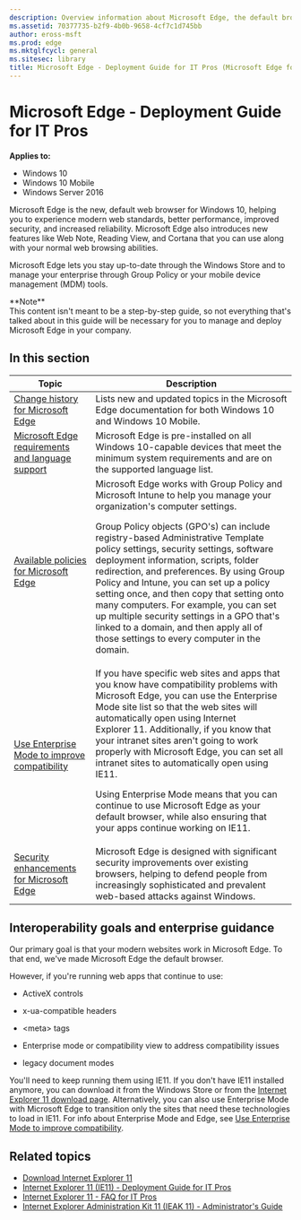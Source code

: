 ```yaml
---
description: Overview information about Microsoft Edge, the default browser for Windows 10. This topic includes links to other Microsoft Edge topics.
ms.assetid: 70377735-b2f9-4b0b-9658-4cf7c1d745bb
author: eross-msft
ms.prod: edge
ms.mktglfcycl: general
ms.sitesec: library
title: Microsoft Edge - Deployment Guide for IT Pros (Microsoft Edge for IT Pros)
---
```


# Microsoft Edge - Deployment Guide for IT Pros

**Applies to:**

- Windows 10
- Windows 10 Mobile
- Windows Server 2016

Microsoft Edge is the new, default web browser for Windows 10, helping you to experience modern web standards, better performance, improved security, and increased reliability. Microsoft Edge also introduces new features like Web Note, Reading View, and Cortana that you can use along with your normal web browsing abilities.

Microsoft Edge lets you stay up-to-date through the Windows Store and to manage your enterprise through Group Policy or your mobile device management (MDM) tools.
<p>**Note**<br>This content isn't meant to be a step-by-step guide, so not everything that's talked about in this guide will be necessary for you to manage and deploy Microsoft Edge in your company.

## In this section

| Topic                  | Description                         |
| -----------------------| ----------------------------------- |
|[Change history for Microsoft Edge](change-history-for-microsoft-edge.md) |Lists new and updated topics in the Microsoft Edge documentation for both Windows 10 and Windows 10 Mobile. |
| [Microsoft Edge requirements and language support](hardware-and-software-requirements.md) | Microsoft Edge is pre-installed on all Windows 10-capable devices that meet the minimum system requirements and are on the supported language list.|
| [Available policies for Microsoft Edge](available-policies.md)  | Microsoft Edge works with Group Policy and Microsoft Intune to help you manage your organization's computer settings. <p>Group Policy objects (GPO's) can include registry-based Administrative Template policy settings, security settings, software deployment information, scripts, folder redirection, and preferences. By using Group Policy and Intune, you can set up a policy setting once, and then copy that setting onto many computers. For example, you can set up multiple security settings in a GPO that's linked to a domain, and then apply all of those settings to every computer in the domain. |
| [Use Enterprise Mode to improve compatibility](emie-to-improve-compatibility.md) | If you have specific web sites and apps that you know have compatibility problems with Microsoft Edge, you can use the Enterprise Mode site list so that the web sites will automatically open using Internet Explorer 11. Additionally, if you know that your intranet sites aren't going to work properly with Microsoft Edge, you can set all intranet sites to automatically open using IE11. <p>Using Enterprise Mode means that you can continue to use Microsoft Edge as your default browser, while also ensuring that your apps continue working on IE11. |
| [Security enhancements for Microsoft Edge](security-enhancements-microsoft-edge.md) |Microsoft Edge is designed with significant security improvements over existing browsers, helping to defend people from increasingly sophisticated and prevalent web-based attacks against Windows. |

## Interoperability goals and enterprise guidance

Our primary goal is that your modern websites work in Microsoft Edge. To that end, we've made Microsoft Edge the default browser.

However, if you're running web apps that continue to use:

* ActiveX controls

* x-ua-compatible headers

* &lt;meta&gt; tags

* Enterprise mode or compatibility view to address compatibility issues

* legacy document modes

You'll need to keep running them using IE11. If you don't have IE11 installed anymore, you can download it from the Windows Store or from the [Internet Explorer 11 download page](http://go.microsoft.com/fwlink/p/?linkid=290956). Alternatively, you can also use Enterprise Mode with Microsoft Edge to transition only the sites that need these technologies to load in IE11. For info about Enterprise Mode and Edge, see [Use Enterprise Mode to improve compatibility](emie-to-improve-compatibility.md).

## Related topics

- [Download Internet Explorer 11](http://go.microsoft.com/fwlink/p/?linkid=290956)
- [Internet Explorer 11 (IE11) - Deployment Guide for IT Pros](http://go.microsoft.com/fwlink/p/?LinkId=760644)
- [Internet Explorer 11 - FAQ for IT Pros](http://go.microsoft.com/fwlink/p/?LinkId=760645)
- [Internet Explorer Administration Kit 11 (IEAK 11) - Administrator's Guide](http://go.microsoft.com/fwlink/p/?LinkId=760646)
